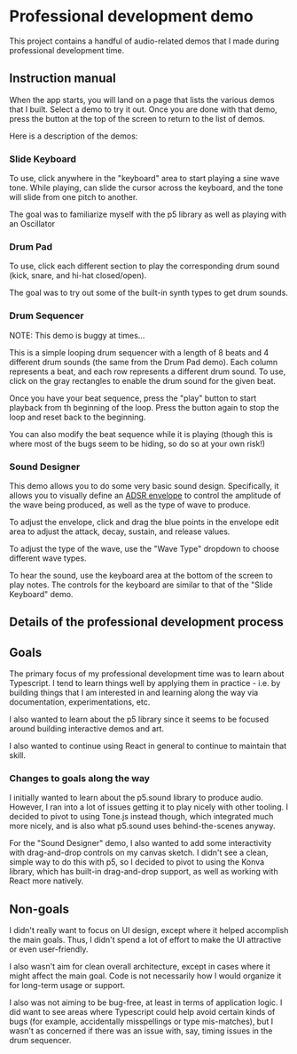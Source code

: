 # Professional development demo

This project contains a handful of audio-related demos that I made during professional development time.

## Instruction manual

When the app starts, you will land on a page that lists the various demos that I built. Select a demo to try it out. Once you are done with that demo, press the button at the top of the screen to return to the list of demos.

Here is a description of the demos:

### Slide Keyboard

To use, click anywhere in the "keyboard" area to start playing a sine wave tone. While playing, can slide the cursor across the keyboard, and the tone will slide from one pitch to another.

The goal was to familiarize myself with the p5 library as well as playing with an Oscillator

### Drum Pad

To use, click each different section to play the corresponding drum sound (kick, snare, and hi-hat closed/open).

The goal was to try out some of the built-in synth types to get drum sounds.

### Drum Sequencer

NOTE: This demo is buggy at times...

This is a simple looping drum sequencer with a length of 8 beats and 4 different drum sounds (the same from the Drum Pad demo). Each column represents a beat, and each row represents a different drum sound. To use, click on the gray rectangles to enable the drum sound for the given beat.

Once you have your beat sequence, press the "play" button to start playback from th beginning of the loop. Press the button again to stop the loop and reset back to the beginning.

You can also modify the beat sequence while it is playing (though this is where most of the bugs seem to be hiding, so do so at your own risk!)

### Sound Designer

This demo allows you to do some very basic sound design. Specifically, it allows you to visually define an [ADSR envelope](<https://en.wikipedia.org/wiki/Envelope_(music)>) to control the amplitude of the wave being produced, as well as the type of wave to produce.

To adjust the envelope, click and drag the blue points in the envelope edit area to adjust the attack, decay, sustain, and release values.

To adjust the type of the wave, use the "Wave Type" dropdown to choose different wave types.

To hear the sound, use the keyboard area at the bottom of the screen to play notes. The controls for the keyboard are similar to that of the "Slide Keyboard" demo.

## Details of the professional development process

## Goals

The primary focus of my professional development time was to learn about Typescript. I tend to learn things well by applying them in practice - i.e. by building things that I am interested in and learning along the way via documentation, experimentations, etc.

I also wanted to learn about the p5 library since it seems to be focused around building interactive demos and art.

I also wanted to continue using React in general to continue to maintain that skill.

### Changes to goals along the way

I initially wanted to learn about the p5.sound library to produce audio. However, I ran into a lot of issues getting it to play nicely with other tooling. I decided to pivot to using Tone.js instead though, which integrated much more nicely, and is also what p5.sound uses behind-the-scenes anyway.

For the "Sound Designer" demo, I also wanted to add some interactivity with drag-and-drop controls on my canvas sketch. I didn't see a clean, simple way to do this with p5, so I decided to pivot to using the Konva library, which has built-in drag-and-drop support, as well as working with React more natively.

## Non-goals

I didn't really want to focus on UI design, except where it helped accomplish the main goals. Thus, I didn't spend a lot of effort to make the UI attractive or even user-friendly.

I also wasn't aim for clean overall architecture, except in cases where it might affect the main goal. Code is not necessarily how I would organize it for long-term usage or support.

I also was not aiming to be bug-free, at least in terms of application logic. I did want to see areas where Typescript could help avoid certain kinds of bugs (for example, accidentally misspellings or type mis-matches), but I wasn't as concerned if there was an issue with, say, timing issues in the drum sequencer.
